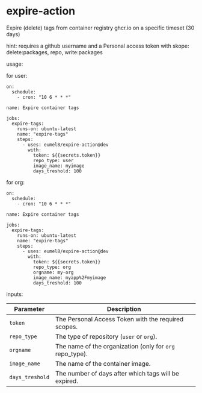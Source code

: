 # expire-action

Expire (delete) tags from container registry ghcr.io on a specific timeset (30 days)

hint: requires a github username and a Personal access token with skope: delete:packages, repo, write:packages

usage:

for user:

```
on:
  schedule:
    - cron: "10 6 * * *"

name: Expire container tags

jobs:
  expire-tags:
    runs-on: ubuntu-latest
    name: "expire-tags"
    steps:
      - uses: eumel8/expire-action@dev
        with:
          token: ${{secrets.token}}
          repo_type: user
          image_name: myimage
          days_treshold: 100
```

for org:

```
on:
  schedule:
    - cron: "10 6 * * *"

name: Expire container tags

jobs:
  expire-tags:
    runs-on: ubuntu-latest
    name: "expire-tags"
    steps:
      - uses: eumel8/expire-action@dev
        with:
          token: ${{secrets.token}}
          repo_type: org
          orgname: my-org
          image_name: myapp%2Fmyimage
          days_treshold: 100
```

inputs:

| Parameter      | Description                                             |
|----------------|---------------------------------------------------------|
| `token`        | The Personal Access Token with the required scopes.     |
| `repo_type`    | The type of repository (`user` or `org`).               |
| `orgname`      | The name of the organization (only for `org` repo_type).|
| `image_name`   | The name of the container image.                        |
| `days_treshold`| The number of days after which tags will be expired.    |
